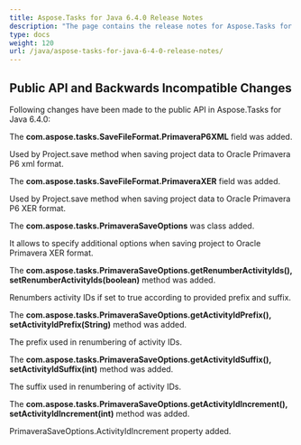 ```yaml
---
title: Aspose.Tasks for Java 6.4.0 Release Notes
description: "The page contains the release notes for Aspose.Tasks for Java 6.4.0."
type: docs
weight: 120
url: /java/aspose-tasks-for-java-6-4-0-release-notes/
---
```


## **Public API and Backwards Incompatible Changes**

Following changes have been made to the public API in Aspose.Tasks for Java 6.4.0:

The **com.aspose.tasks.SaveFileFormat.PrimaveraP6XML** field was added.

Used by Project.save method when saving project data to Oracle Primavera P6 xml format.

The **com.aspose.tasks.SaveFileFormat.PrimaveraXER** field was added.

Used by Project.save method when saving project data to Oracle Primavera P6 XER format.

The **com.aspose.tasks.PrimaveraSaveOptions** was class added.

It allows to specify additional options when saving project to Oracle Primavera XER format.

The **com.aspose.tasks.PrimaveraSaveOptions.getRenumberActivityIds(), setRenumberActivityIds(boolean)** method was added.

Renumbers activity IDs if set to true according to provided prefix and suffix.

The **com.aspose.tasks.PrimaveraSaveOptions.getActivityIdPrefix(), setActivityIdPrefix(String)** method was added.

The prefix used in renumbering of activity IDs.

The **com.aspose.tasks.PrimaveraSaveOptions.getActivityIdSuffix(), setActivityIdSuffix(int)** method was added.

The suffix used in renumbering of activity IDs.

The **com.aspose.tasks.PrimaveraSaveOptions.getActivityIdIncrement(), setActivityIdIncrement(int)**  method was added.

PrimaveraSaveOptions.ActivityIdIncrement property added.
